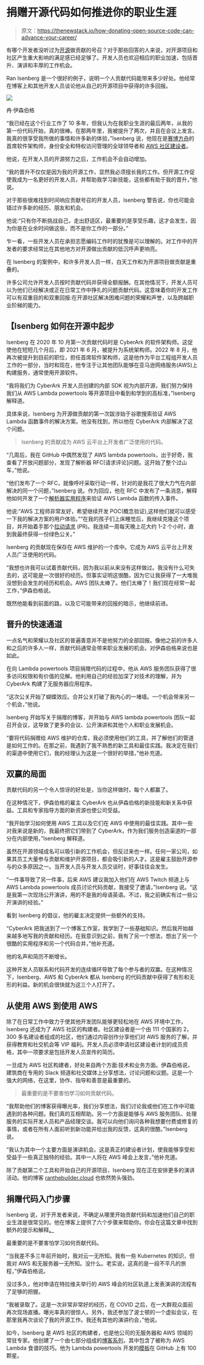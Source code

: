 # 捐赠开源代码如何推进你的职业生涯

> 原文：<https://thenewstack.io/how-donating-open-source-code-can-advance-your-career/>

有哪个开发者没听过为[开源](https://thenewstack.io/survey-open-source-programs-are-a-best-practice-among-large-companies/)做贡献的号召？对于那些回答的人来说，对开源项目和社区产生重大影响的满足感已经足够了。开发人员也欢迎相应的职业加速，包括晋升、演讲和丰厚的工作机会。

Ran Isenberg 是一个很好的例子，说明一个人贡献代码能带来多少好处。他经常在博客上和其他开发人员谈论他从自己的开源项目中获得的许多回报。

![](img/5a0c8e7a9fe48845df19203fcf99f7ab.png)

冉·伊森伯格

“我已经在这个行业工作了 10 多年，但我认为在我职业生涯的最后两年，从我的第一份代码开始，真的很棒。在那两年里，我被提升了两次，并且在会议上发言。我真的很享受我所做的事情和许多新的体验，”Isenberg 说，他现在是[赛博方舟](https://www.cyberark.com/)的首席软件架构师，身份安全和特权访问管理的全球领导者和 [AWS 社区建设者](https://aws.amazon.com/developer/community/community-builders/)。

他说，在开发人员的开源努力之后，工作机会不会自动增加。

“我的晋升不仅仅是因为我的开源工作，显然我必须擅长我的工作。但开源工作促使我成为一名更好的开发人员，并帮助我学习新技能，这些都有助于我的晋升，”他说。

对于那些很难找到时间响应贡献号召的开发人员，Isenberg 警告说，你也可能会错过许多新的经历、朋友和机会。

他说:“只有你不断挑战自己，走出舒适区，最重要的是享受乐趣，这才会发生，因为你是在业余时间做这些，而不是你工作的一部分。”

乍一看，一些开发人员在承担志愿编码工作时的犹豫是可以理解的。对工作中的开发者的要求经常比在其他地方对开源做出贡献的低沉呼声更响亮。

在 Isenberg 的案例中，和许多开发人员一样，白天工作和为开源项目做贡献是重叠的。

许多公司允许开发人员按时贡献代码并获得全额报酬。在其他情况下，开发人员可以为他们已经解决或正在日常工作中挣扎的问题贡献代码。这意味着你的开发工作可以有双重目的和双重回报:在开源社区解决困难问题的荣耀和声誉，以及跨越职业阶梯的能力。

## 【Isenberg 如何在开源中起步

Isenberg 在 2020 年 10 月第一次贡献代码时是 CyberArk 的软件架构师。这促使他在短短几个月后，即 2021 年 6 月，被提升为系统架构师。2022 年 8 月，他再次被提升到目前的职位，担任首席软件架构师，这是他作为平台工程组开发人员工作的一部分，当时和现在，他专注于让其他团队能够在亚马逊网络服务(AWS)上构建服务，通常使用开源软件。

“我将我们为 CyberArk 开发人员创建的内部 SDK 视为内部开源，我们努力保持我们从 AWS Lambda powertools 等开源项目中看到和学到的高标准，”Isenberg 解释道。

具体来说，Isenberg 为开源做贡献的第一次跋涉始于谷歌搜索验证 AWS Lambda 函数事件的解决方案。他没有找到，所以他在 CyberArk 内部解决了这个问题。

> Isenberg 的贡献成为 AWS 云平台上开发者广泛使用的代码。

“几周后，我在 GitHub 中偶然发现了 AWS lambda powertools，出于好奇，我查看了开放问题部分，发现了解析器 RFC[请求评论]问题。这开始了整个过山车，”他说。

“他们发布了一个 RFC，就像呼吁采取行动一样，针对的是我花了很大力气在内部解决的同一个问题，”Isenberg 说。作为回应，他在 RFC 中发布了一条消息，解释他如何开发了一个[解析器实用程序](https://github.com/awslabs/aws-lambda-powertools-python/pull/118)来验证 AWS Lambda 函数的传入事件。

他说:“AWS 工程师非常友好，希望继续开发 POC(概念验证),这样他们就可以感受一下我的解决方案的用户体验。”“在我的孩子们上床睡觉后，我继续克隆这个项目，并开始着手那个[拉动请求](https://docs.github.com/en/pull-requests/collaborating-with-pull-requests/proposing-changes-to-your-work-with-pull-requests/about-pull-requests) (PR)。我连续一周每天晚上花大约 1-2 个小时，直到我最终获得一份绿色公关。”

Isenberg 的贡献现在保存在 AWS 维护的一个库中。它成为 AWS 云平台上开发人员广泛使用的代码。

“我想也许我可以试着贡献代码，因为我以前从来没有这样做过。我没有什么可失去的，这可能是一次很好的经历。但事实证明这很酷，因为它让我获得了一大堆我没想到会发生的经历和机会。AWS 团队太棒了。他们太棒了！我们现在经常一起工作，”伊森伯格说。

既然他能看到前面的路，以及它可能带来的回报的暗示，他继续前进。

## **晋升的快速通道**

一点名气和荣耀以及社区的普遍善意并不是他努力的全部回报。像他之前的许多人和之后的许多人一样，贡献代码通常会带来职业发展的机会。对伊森伯格来说也是如此。

在向 Lambda powertools 项目捐赠代码的过程中，他从 AWS 服务团队获得了很多访问权限和有价值的见解。他利用自己的经验加深了对技术的理解，并为 CyberArk 构建了无服务器应用程序。

“这次公关开始了蝴蝶效应。合并公关打破了我内心的一堵墙。一个机会带来另一个机会，”他说。

Isenberg 开始写关于捐赠的博客，并开始与 AWS lambda powertools 团队一起召开会议，这导致了更多的会议、公开演讲和其他个人和职业发展机会。

“要将代码捐赠给 AWS 维护的仓库，我必须使用他们的工具，并了解他们的管道是如何工作的。在那之前，我遇到了我不熟悉的新工具和最佳实践。我决定在我们的渠道中使用它们，我的经理认为这是一个很好的举措，”他补充道。

## **双赢的局面**

贡献代码的另一个令人惊讶的好处是，当你这样做时，每个人都赢了。

在这种情况下，伊森伯格的雇主 CyberArk 也从伊森伯格的新技能和新关系中获益。工具和专家指导方面的新资源也使公司受益。

“我开始学习如何使用 AWS 工具以及它们在 AWS 中使用的最佳实践。其中一些对我来说是新的，我最终把它们带到了 CyberArk，作为我们服务创造渠道的一部分在内部使用，”Isenberg 解释道。

虽然在开源领域成名可以吸引新的工作机会，但反过来也一样。任何一家公司，如果其员工大量参与贡献和维护开源项目，都会吸引新的人才。这是雇主鼓励开源参与的众多原因之一。当开发人员与开发人员交谈时，好事往往会发生。

“一件事导致了另一件事，后来 AWS 建议我加入他们在 AWS Twitch 频道上与 AWS Lambda powertools 成员讨论代码贡献，我接受了邀请，”Isenberg 说。“这是我第一次现场公开演讲，用的不是我的母语英语。不过，我之前确实有过一些公开演讲的经验。”

看到 Isenberg 的倡议，他的雇主决定提供一些额外的支持。

“CyberArk 把我送到了一个博客工作室，我学到了一些基础知识。然后我开始越来越多地写我的贡献和经历。在我意识到之前，我有了另一个想法，想出了另一个很酷的实用程序和另一个代码合并，”他补充道。

他的名声和简历不断增长。

这种开发人员联系和代码开发的连续循环导致了每个参与者的双赢。在这种情况下，Isenberg、AWS 和 CyberArk 都从 Isenberg 的代码贡献中获得了有形和无形的利益。新的机会很快就为这三个人打开了。

## **从使用 AWS 到使用 AWS**

除了在日常工作中致力于使其他开发团队能够更轻松地在 AWS 环境中工作，Isenberg 还成为了 AWS 社区的构建者。社区建设者是一个由 111 个国家的 2，300 多名建设者组成的社区，他们通过内容创作分享他们对 AWS 服务的了解，并获得教育和社交机会等 VIP 福利。开发人员必须申请社区建设者计划的成员资格，其中一项要求是包括开发人员宣传的简历。

一旦成为 AWS 社区构建者，好处来自两个方面:技术和业务方面。伊森伯格说，建筑商在专用的 Slack 频道和社交媒体上分享想法，讨论问题和议题。这是一个强大的网络，在这里，协作、指导和善意是最重要的。

> 最重要的是不要害怕学习如何贡献代码。

“我帮助他们的博客获得曝光率，我们分享想法，我们讨论我或他们在工作中可能遇到的各种问题。我们真的互相帮助。另一个方面是能够与 AWS 服务团队、处理服务的实际开发人员和产品经理交谈。我可以向他们询问各种我想要付费或修复的事情，或者在所有人面前听到新功能并给出我的反馈，这真的很酷，”Isenberg 说。

“我认为其中一个主要方面是演讲机会。这是真正的建设者计划，使我能够享受和受益于一些真正独特的经验。其中一人将在 AWS 峰会上发言，”他补充道。

除了贡献第二个工具和开始自己的开源项目，Isenberg 现在正在安排更多的演讲活动。他的博客 [ranthebuilder.cloud](https://www.ranthebuilder.cloud/post/how-one-open-source-code-donation-got-me-promoted) 也依然势头强劲。

## **捐赠代码入门步骤**

Isenberg 说，对于开发者来说，不确定从哪里开始贡献代码和加速他们自己的职业生涯是很常见的。他在博客上提供了六个步骤来帮助你。你会在这篇文章中找到额外的提示和解释[。](https://www.ranthebuilder.cloud/post/open-source-code-donation-101)

最重要的是不要害怕学习如何贡献代码。

“当我差不多三年前开始时，我对云一无所知。我有一些 Kubernetes 的知识，但我对 AWS 和无服务器一无所知。没什么。老实说，这真的是一段不平凡的旅程，”伊森伯格说。

没过多久，他对申请在特拉维夫举行的 AWS 峰会的社区轨道上发表演讲的流程有了足够的把握。

“我被录取了。这是一次非常非常好的经历，在 COVID 之后，在一大群观众面前再次现场直播。曝光率真的很惊人。另外，我还参加了波士顿的一个虚拟会议，在那里我再次谈论了我的开源工作。我还有其他的演讲约会，”他说。

如今，Isenberg 是 AWS 社区的构建者，也是他公司的无服务器和 AWS 领域的常驻专家。他创建了一个由七部分组成的[博客系列](https://www.ranthebuilder.cloud/post/aws-lambda-cookbook-elevate-your-handler-s-code-part-1-logging)，其中包含了被称为 AWS Lambda 食谱的技巧。他为 Lambda powertools 开发的[模板](https://github.com/ran-isenberg/aws-lambda-handler-cookbook)在 GitHub 上有 100 颗星。

<svg xmlns:xlink="http://www.w3.org/1999/xlink" viewBox="0 0 68 31" version="1.1"><title>Group</title> <desc>Created with Sketch.</desc></svg>